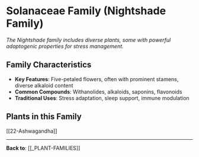 # Solanaceae Family (Nightshade Family)

*The Nightshade family includes diverse plants, some with powerful adaptogenic properties for stress management.*

## Family Characteristics
- **Key Features**: Five-petaled flowers, often with prominent stamens, diverse alkaloid content
- **Common Compounds**: Withanolides, alkaloids, saponins, flavonoids
- **Traditional Uses**: Stress adaptation, sleep support, immune modulation

## Plants in this Family

[[22-Ashwagandha]]

---

**Back to**: [[_PLANT-FAMILIES]]